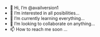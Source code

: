 - 👋 Hi, I’m @availversion1
- 👀 I’m interested in all posibilities...
- 🌱 I’m currently learning everything...
- 💞️ I’m looking to collaborate on anything...
- 📫 How to reach me soon ...

<!---
availversion1/availversion1 is a ✨ special ✨ repository because its `README.md` (this file) appears on your GitHub profile.
You can click the Preview link to take a look at your changes.
--->

